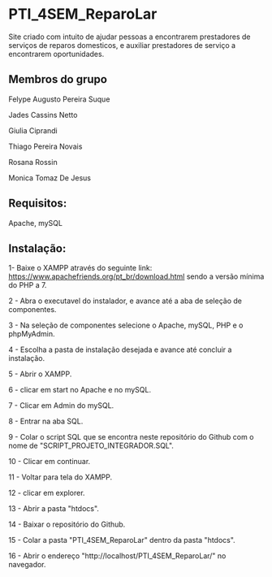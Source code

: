 # PTI_4SEM_ReparoLar
Site criado com intuito de ajudar pessoas a encontrarem prestadores de serviços de reparos domesticos, 
e auxiliar prestadores de serviço a encontrarem oportunidades.

## Membros do grupo

Felype Augusto Pereira Suque

Jades Cassins Netto

Giulia Ciprandi

Thiago Pereira Novais

Rosana Rossin

Monica Tomaz De Jesus
 
## Requisitos:

Apache,
mySQL

## Instalação:

1- Baixe o XAMPP através do seguinte link: https://www.apachefriends.org/pt_br/download.html
sendo a versão mínima do PHP a 7.

2 - Abra o executavel do instalador, e avance até a aba de seleção de componentes.

3 - Na seleção de componentes selecione o Apache, mySQL, PHP e o phpMyAdmin.

4 - Escolha a pasta de instalação desejada e avance até concluir a instalação.

5 - Abrir o XAMPP.

6 - clicar em start no Apache e no mySQL.

7 - Clicar em Admin do mySQL.

8 - Entrar na aba SQL.

9 - Colar o script SQL que se encontra neste repositório do Github com o nome de "SCRIPT_PROJETO_INTEGRADOR.SQL".

10 - Clicar em continuar.

11 - Voltar para tela do XAMPP.

12 - clicar em explorer.

13 - Abrir a pasta "htdocs".

14 - Baixar o repositório do Github.

15 - Colar a pasta "PTI_4SEM_ReparoLar" dentro da pasta "htdocs".

16 - Abrir o endereço "http://localhost/PTI_4SEM_ReparoLar/" no navegador.
